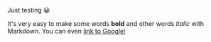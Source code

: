 Just testing :grinning:

It's very easy to make some words **bold** and other words *italic* with Markdown. 
You can even [link to Google!](http://google.com)
